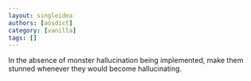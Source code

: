 ```yaml
---
layout: singleidea
authors: [aosdict]
category: [vanilla]
tags: []
---
```

In the absence of monster hallucination being implemented, make them stunned whenever they would become hallucinating.
